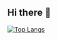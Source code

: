 ## Hi there 👋
[![Top Langs](https://github-readme-stats.vercel.app/api/top-langs/?username=Umairkhurshid)](https://github.com/anuraghazra/github-readme-stats)

<!--
**Umair-khurshid/Umair-khurshid** is a ✨ _special_ ✨ repository because its `README.md` (this file) appears on your GitHub profile.

Here are some ideas to get you started:

- 🔭 I’m currently working on ...
- 🌱 I’m currently learning ...
- 👯 I’m looking to collaborate on ...
- 🤔 I’m looking for help with ...
- 💬 Ask me about ...
- 📫 How to reach me: ...
- 😄 Pronouns: ...
- ⚡ Fun fact: ...
-->
